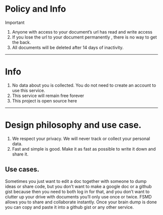 # Policy and Info

> [!important]
>
> 1. Anyone with access to your document’s url has read and write access
> 2. If you lose the url to your document permanently , there is no way to get the back.
> 3. All documents will be deleted after 14 days of inactivity.

---

# Info

1. No data about you is collected. You do not need to create an account to use this service.
2. This service will remain free forever
3. This project is open source here

---

# Design philosophy and use case.

1. We respect your privacy. We will never track or collect your personal data.
2. Fast and simple is good. Make it as fast as possible to write it down and share it.

## Use cases.

Sometimes you just want to edit a doc together with someone to dump ideas or share code, but you don’t want to make a google doc or a github gist because then you need to both log in for that, and you don’t want to clutter up your drive with documents you’ll only use once or twice. FSMD allows you to share and collaborate instantly. Once your brain dump is done you can copy and paste it into a github gist or any other service.
